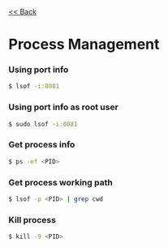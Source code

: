 [<< Back](README.md)

# Process Management


### Using port info
```bash
$ lsof -i:8081
```

### Using port info as root user
```bash
$ sudo lsof -i:8081
```

### Get process info
```bash
$ ps -ef <PID>
```

### Get process working path
```bash
$ lsof -p <PID> | grep cwd
```

### Kill process
```bash
$ kill -9 <PID>
```
